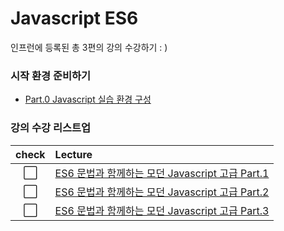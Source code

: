 # Javascript ES6

인프런에 등록된 총 3편의 강의 수강하기 : )

### 시작 환경 준비하기

- [Part.0 Javascript 실습 환경 구성](part0.md)

### 강의 수강 리스트업

|check|Lecture|
|:---:|:---|
|⬜|[ES6 문법과 함께하는 모던 Javascript 고급 Part.1](https://www.inflearn.com/course/%EB%AA%A8%EB%8D%98-%EC%9E%90%EB%B0%94%EC%8A%A4%ED%81%AC%EB%A6%BD%ED%8A%B8-%EA%B3%A0%EA%B8%89-1)|
|⬜|[ES6 문법과 함께하는 모던 Javascript 고급 Part.2](https://www.inflearn.com/course/%EB%AA%A8%EB%8D%98-%EC%9E%90%EB%B0%94%EC%8A%A4%ED%81%AC%EB%A6%BD%ED%8A%B8-%EA%B3%A0%EA%B8%89-2)|
|⬜|[ES6 문법과 함께하는 모던 Javascript 고급 Part.3](https://www.inflearn.com/course/%EB%AA%A8%EB%8D%98-%EC%9E%90%EB%B0%94%EC%8A%A4%ED%81%AC%EB%A6%BD%ED%8A%B8-%EA%B3%A0%EA%B8%89-3)|

